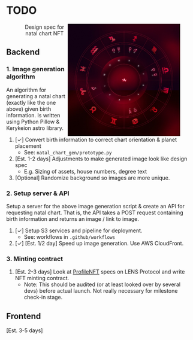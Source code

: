 # TODO

<figure>
<img src="design_spec.jpg"
alt="Markdown Monster icon"
style="width:300px; align:right; float: right;" />
<figcaption align = "center">Design spec for natal chart NFT</figcaption>
</figure>
  
## Backend

### 1. Image generation algorithm

An algorithm for generating a natal chart (exactly like the one above) given birth information. Is written using Python Pillow & Kerykeion astro library.

1. [✓] Convert birth information to correct chart orientation & planet placement
    * See: `natal_chart_gen/prototype.py`
2. [Est. 1-2 days] Adjustments to make generated image look like design spec
    * E.g. Sizing of assets, house numbers, degree text
3. [Optional] Randomize background so images are more unique.

### 2. Setup server & API

Setup a server for the above image generation script & create an API for requesting natal chart.
That is, the API takes a POST request containing birth information and returns an image / link to image.

1. [✓] Setup S3 services and pipeline for deployment.
    * See: workflows in `.github/workflows`
2. [✓] [Est. 1/2 day] Speed up image generation. Use AWS CloudFront.

### 3. Minting contract

1.  [Est. 2-3 days] Look at [ProfileNFT](https://docs.lens.xyz/docs/profile) specs on LENS Protocol and write NFT minting contract. 
    * Note: This should be audited (or at least looked over by several devs) before actual launch.
    Not really necessary for milestone check-in stage.

## Frontend

[Est. 3-5 days]
